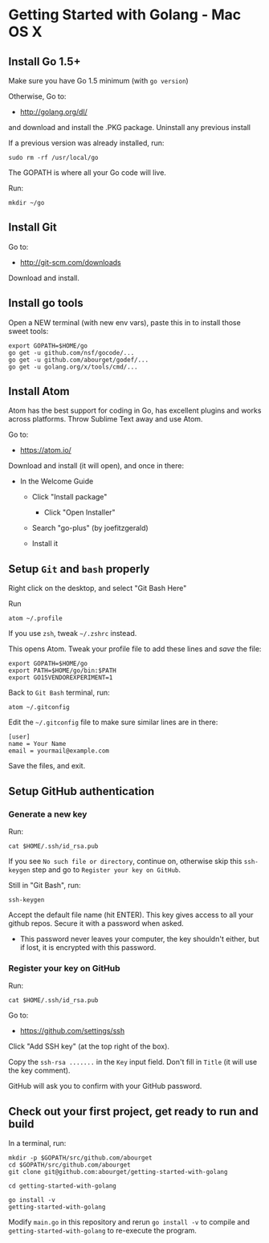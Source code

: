 Getting Started with Golang - Mac OS X
======================================

Install Go 1.5+
---------------

Make sure you have Go 1.5 minimum (with `go version`)

Otherwise, Go to:

* http://golang.org/dl/

and download and install the .PKG package. Uninstall any previous
install

If a previous version was already installed, run:

    sudo rm -rf /usr/local/go

The GOPATH is where all your Go code will live.

Run:

    mkdir ~/go


Install Git
-----------

Go to:

* http://git-scm.com/downloads

Download and install.


Install go tools
----------------

Open a NEW terminal (with new env vars), paste this in to install
those sweet tools:

    export GOPATH=$HOME/go
    go get -u github.com/nsf/gocode/...
    go get -u github.com/abourget/godef/...
    go get -u golang.org/x/tools/cmd/...


Install Atom
------------

Atom has the best support for coding in Go, has excellent plugins and
works across platforms. Throw Sublime Text away and use Atom.

Go to:

* https://atom.io/

Download and install (it will open), and once in there:

 * In the Welcome Guide

   * Click "Install package"

     * Click "Open Installer"

   * Search "go-plus" (by joefitzgerald)

   * Install it


Setup `Git` and `bash` properly
-------------------------------

Right click on the desktop, and select "Git Bash Here"

Run

    atom ~/.profile

If you use `zsh`, tweak `~/.zshrc` instead.

This opens Atom.  Tweak your profile file to add these lines and *save* the file:

    export GOPATH=$HOME/go
    export PATH=$HOME/go/bin:$PATH
    export GO15VENDOREXPERIMENT=1

Back to `Git Bash` terminal, run:

    atom ~/.gitconfig

Edit the `~/.gitconfig` file to make sure similar lines are in there:

    [user]
	name = Your Name
	email = yourmail@example.com

Save the files, and exit.


Setup GitHub authentication
---------------------------


### Generate a new key

Run:

    cat $HOME/.ssh/id_rsa.pub

If you see `No such file or directory`, continue on, otherwise skip
this `ssh-keygen` step and go to `Register your key on GitHub`.

Still in "Git Bash", run:

    ssh-keygen

Accept the default file name (hit ENTER).  This key gives access to
all your github repos. Secure it with a password when asked.

  * This password never leaves your computer, the key shouldn't
    either, but if lost, it is encrypted with this password.


### Register your key on GitHub

Run:

    cat $HOME/.ssh/id_rsa.pub

Go to:

* https://github.com/settings/ssh

Click "Add SSH key" (at the top right of the box).

Copy the `ssh-rsa .......` in the `Key` input field. Don't fill in
`Title` (it will use the key comment).

GitHub will ask you to confirm with your GitHub password.


Check out your first project, get ready to run and build
--------------------------------------------------------

In a terminal, run:

    mkdir -p $GOPATH/src/github.com/abourget
    cd $GOPATH/src/github.com/abourget
    git clone git@github.com:abourget/getting-started-with-golang

    cd getting-started-with-golang

    go install -v
    getting-started-with-golang

Modify `main.go` in this repository and rerun `go install -v` to compile and
`getting-started-with-golang` to re-execute the program.
